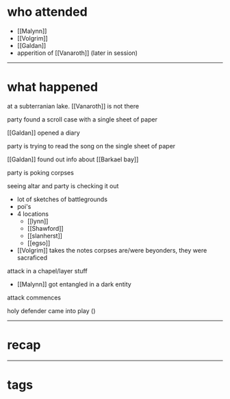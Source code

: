 # who attended

- [[Malynn]]
- [[Volgrim]]
- [[Galdan]]
- apperition of [[Vanaroth]] (later in session)

---
# what happened

at a subterranian lake. [[Vanaroth]] is not there

party found a scroll case with a single sheet of paper

[[Galdan]] opened a diary

party is trying to read the song on the single sheet of paper

[[Galdan]] found out info about [[Barkael bay]] 

party is poking corpses

seeing altar and party is checking it out
- lot of sketches of battlegrounds
- poi's
- 4 locations
	- [[lynn]]
	- [[Shawford]]
	- [[slanherst]]
	- [[egso]]
- [[Volgrim]] takes the notes
corpses are/were beyonders, they were sacraficed

attack in a chapel/layer stuff
- [[Malynn]] got entangled in a dark entity

attack commences

holy defender came into play ()



---
# recap



---
# tags

